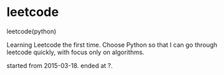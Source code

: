 # leetcode
leetcode(python)

Learning Leetcode the first time. 
Choose Python so that I can go through leetcode quickly, with focus only on algorithms.

started from 2015-03-18.
ended at ?.
